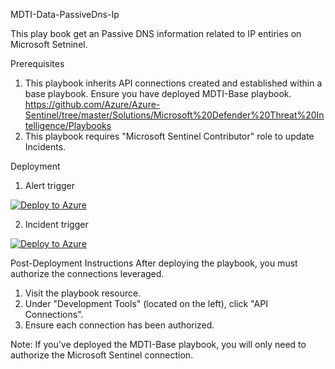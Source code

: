 MDTI-Data-PassiveDns-Ip

This play book get an Passive DNS information related to IP entiries on Microsoft Setninel.


Prerequisites
1. This playbook inherits API connections created and established within a base playbook. Ensure you have deployed MDTI-Base playbook. 
 https://github.com/Azure/Azure-Sentinel/tree/master/Solutions/Microsoft%20Defender%20Threat%20Intelligence/Playbooks
2. This playbook requires "Microsoft Sentinel Contributor" role to update Incidents.

Deployment

1. Alert trigger

[![Deploy to Azure](https://aka.ms/deploytoazurebutton)](https://portal.azure.com/#create/Microsoft.Template/uri/https://github.com/ninjyanaka/MDTI/blob/main/Sentinel%20Playbook/IP-PassiveDNS/azuredeployjson-alert.json)

2. Incident trigger

[![Deploy to Azure](https://aka.ms/deploytoazurebutton)](https://https://github.com/ninjyanaka/MDTI/blob/main/Sentinel%20Playbook/IP-PassiveDNS/azuredeployjson-incident.json)

Post-Deployment Instructions
After deploying the playbook, you must authorize the connections leveraged.

1. Visit the playbook resource.
2. Under "Development Tools" (located on the left), click "API Connections".
3. Ensure each connection has been authorized.

Note: If you've deployed the MDTI-Base playbook, you will only need to authorize the Microsoft Sentinel connection.

